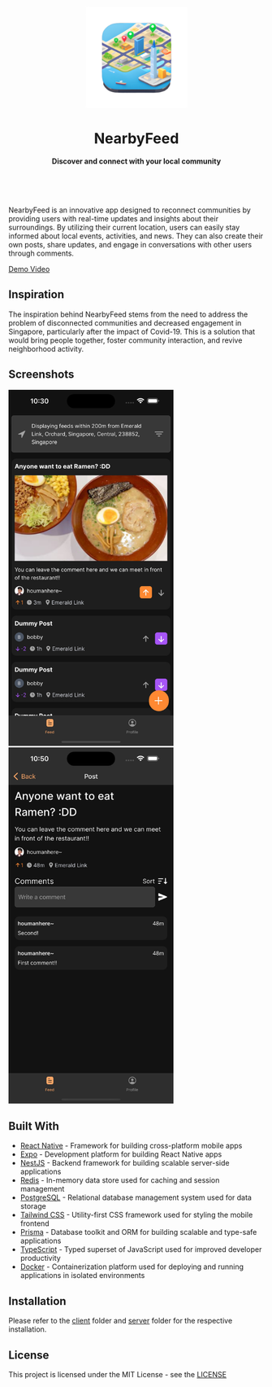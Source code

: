 <div align="center">
 <img src="Stuff/icon-readme.png" width="200" height="200">
 <h1>NearbyFeed</h1>
 <p>
  <b>Discover and connect with your local community</b>
 </p>
 <br>
 <br>
 <br>
</div>

NearbyFeed is an innovative app designed to reconnect communities by providing users with real-time updates and insights about their surroundings. By utilizing their current location, users can easily stay informed about local events, activities, and news. They can also create their own posts, share updates, and engage in conversations with other users through comments.

[Demo Video](https://youtu.be/zzvwYY75NJU)

## Inspiration

The inspiration behind NearbyFeed stems from the need to address the problem of disconnected communities and decreased engagement in Singapore, particularly after the impact of Covid-19. This is a solution that would bring people together, foster community interaction, and revive neighborhood activity.

## Screenshots

<img src="Stuff/screenshot1.jpeg" width="325" height="700">
<img src="Stuff/screenshot2.jpeg" width="325" height="700">

## Built With

- [React Native](https://reactnative.dev/) - Framework for building cross-platform mobile apps
- [Expo](https://expo.io/) - Development platform for building React Native apps
- [NestJS](https://nestjs.com/) - Backend framework for building scalable server-side applications
- [Redis](https://redis.io/) - In-memory data store used for caching and session management
- [PostgreSQL](https://www.postgresql.org/) - Relational database management system used for data storage
- [Tailwind CSS](https://tailwindcss.com/) - Utility-first CSS framework used for styling the mobile frontend
- [Prisma](https://www.prisma.io/) - Database toolkit and ORM for building scalable and type-safe applications
- [TypeScript](https://www.typescriptlang.org/) - Typed superset of JavaScript used for improved developer productivity
- [Docker](https://www.docker.com/) - Containerization platform used for deploying and running applications in isolated environments

## Installation

Please refer to the [client](/client/README.md) folder and [server](/server/README.md) folder for the respective installation.

## License

This project is licensed under the MIT License - see the [LICENSE](LICENSE)
